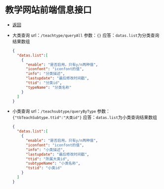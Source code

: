 # 教学网站前端信息接口

- [返回](README.md)

- 大类查询 url：`/teachtype/queryAll`
  参数：`{}`
  应答：`datas.list`为分类查询结果数组

  ```json
  {
    "datas.list":[
      {
        "enable": "是否启用，只有y/n两种值",
        "iconfont": "iconfont的值",
        "info": "分类描述",
        "lastupdate": "最后修改时间戳",
        "ttid": "分类id",
        "typeName": "分类名称"
      }
    ]
  }
  ```

- 小类查询 url：`/teachsubtype/queryByType`
  参数：`{"tbTeachSubtype.ttid":"大类id"}`
  应答：`datas.list`为小类查询结果数组

  ```json
  {
    "datas.list":[
      {
        "enable": "是否启用，只有y/n两种值",
        "iconfont": "iconfont的值",
        "info": "小类描述",
        "lastupdate": "最后修改时间戳",
        "ttid": "所属大类id",
        "subtypeName": "小类名称",
        "tstid": "小类id"
      }
    ]
  }
  ```
